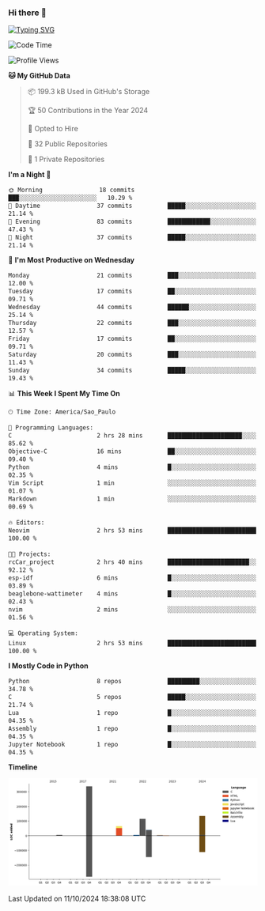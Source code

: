 ### Hi there 👋

<a href="https://git.io/typing-svg"><img src="https://readme-typing-svg.herokuapp.com?font=Fira+Code&duration=2000&pause=100&center=true&vCenter=true&multiline=true&width=720&height=175&lines=Gui's+are+a+lie%2C+they+are+just+front-ends+to+the+shell.;Through+the+shell%2C+I+gain+sudo.;Through+sudo%2C+I+gain+power.;Through+power%2C+I+gain+root.;Through+root%2C+my+chains+are+broken.;uid%3D0+shall+free+me...." alt="Typing SVG" /></a>


<!--START_SECTION:waka-->
![Code Time](http://img.shields.io/badge/Code%20Time-1%2C006%20hrs%2035%20mins-blue)

![Profile Views](http://img.shields.io/badge/Profile%20Views-1-blue)

**🐱 My GitHub Data** 

> 📦 199.3 kB Used in GitHub's Storage 
 > 
> 🏆 50 Contributions in the Year 2024
 > 
> 💼 Opted to Hire
 > 
> 📜 32 Public Repositories 
 > 
> 🔑 1 Private Repositories 
 > 
**I'm a Night 🦉** 

```text
🌞 Morning                18 commits          ███░░░░░░░░░░░░░░░░░░░░░░   10.29 % 
🌆 Daytime                37 commits          █████░░░░░░░░░░░░░░░░░░░░   21.14 % 
🌃 Evening                83 commits          ████████████░░░░░░░░░░░░░   47.43 % 
🌙 Night                  37 commits          █████░░░░░░░░░░░░░░░░░░░░   21.14 % 
```
📅 **I'm Most Productive on Wednesday** 

```text
Monday                   21 commits          ███░░░░░░░░░░░░░░░░░░░░░░   12.00 % 
Tuesday                  17 commits          ██░░░░░░░░░░░░░░░░░░░░░░░   09.71 % 
Wednesday                44 commits          ██████░░░░░░░░░░░░░░░░░░░   25.14 % 
Thursday                 22 commits          ███░░░░░░░░░░░░░░░░░░░░░░   12.57 % 
Friday                   17 commits          ██░░░░░░░░░░░░░░░░░░░░░░░   09.71 % 
Saturday                 20 commits          ███░░░░░░░░░░░░░░░░░░░░░░   11.43 % 
Sunday                   34 commits          █████░░░░░░░░░░░░░░░░░░░░   19.43 % 
```


📊 **This Week I Spent My Time On** 

```text
🕑︎ Time Zone: America/Sao_Paulo

💬 Programming Languages: 
C                        2 hrs 28 mins       █████████████████████░░░░   85.62 % 
Objective-C              16 mins             ██░░░░░░░░░░░░░░░░░░░░░░░   09.40 % 
Python                   4 mins              █░░░░░░░░░░░░░░░░░░░░░░░░   02.35 % 
Vim Script               1 min               ░░░░░░░░░░░░░░░░░░░░░░░░░   01.07 % 
Markdown                 1 min               ░░░░░░░░░░░░░░░░░░░░░░░░░   00.69 % 

🔥 Editors: 
Neovim                   2 hrs 53 mins       █████████████████████████   100.00 % 

🐱‍💻 Projects: 
rcCar_project            2 hrs 40 mins       ███████████████████████░░   92.12 % 
esp-idf                  6 mins              █░░░░░░░░░░░░░░░░░░░░░░░░   03.89 % 
beaglebone-wattimeter    4 mins              █░░░░░░░░░░░░░░░░░░░░░░░░   02.43 % 
nvim                     2 mins              ░░░░░░░░░░░░░░░░░░░░░░░░░   01.56 % 

💻 Operating System: 
Linux                    2 hrs 53 mins       █████████████████████████   100.00 % 
```

**I Mostly Code in Python** 

```text
Python                   8 repos             █████████░░░░░░░░░░░░░░░░   34.78 % 
C                        5 repos             █████░░░░░░░░░░░░░░░░░░░░   21.74 % 
Lua                      1 repo              █░░░░░░░░░░░░░░░░░░░░░░░░   04.35 % 
Assembly                 1 repo              █░░░░░░░░░░░░░░░░░░░░░░░░   04.35 % 
Jupyter Notebook         1 repo              █░░░░░░░░░░░░░░░░░░░░░░░░   04.35 % 
```



**Timeline**

![Lines of Code chart](https://raw.githubusercontent.com/Gedankenn/Gedankenn/main/assets/bar_graph.png)


 Last Updated on 11/10/2024 18:38:08 UTC
<!--END_SECTION:waka-->
